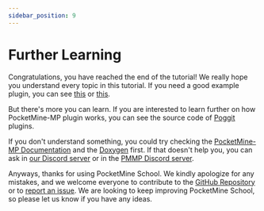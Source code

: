 ```yaml
---
sidebar_position: 9
---
```

# Further Learning

Congratulations, you have reached the end of the tutorial! We really hope you understand every topic in this tutorial. If you need a good example plugin, you can see [this](https://github.com/pmmp/ExamplePlugin) or [this](https://github.com/KygekTeam/KygekExamplePlugin).

But there's more you can learn. If you are interested to learn further on how PocketMine-MP plugin works, you can see the source code of [Poggit](https://poggit.pmmp.io) plugins.

If you don't understand something, you could try checking the [PocketMine-MP Documentation](https://doc.pmmp.io/en/rtfd/) and the [Doxygen](https://apidoc.pmmp.io/) first. If that doesn't help you, you can ask in [our Discord server](https://discord.gg/5e7PFEXgF3) or in the [PMMP Discord server](https://discord.gg/bmSAZBG).

Anyways, thanks for using PocketMine School. We kindly apologize for any mistakes, and we welcome everyone to contribute to the [GitHub Repository](https://github.com/PocketMine-School/Pocketmine-School) or to [report an issue](https://github.com/PocketMine-School/Pocketmine-School/issues). We are looking to keep improving PocketMine School, so please let us know if you have any ideas.
